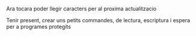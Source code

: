 Ara tocara poder llegir caracters  per al proxima actualitzacio

Tenir present, crear uns petits commandes, de lectura, escriptura i espera per a programes protegits
